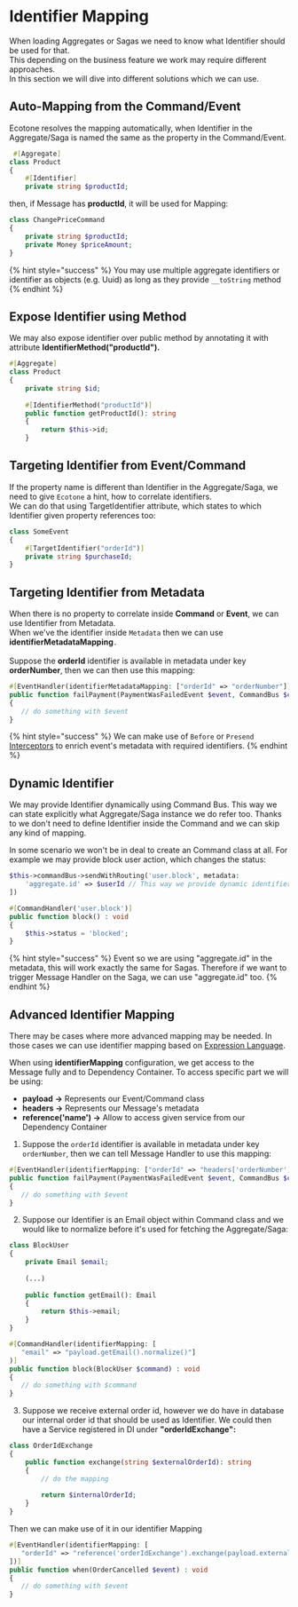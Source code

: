 # Identifier Mapping

When loading Aggregates or Sagas we need to know what Identifier should be used for that. \
This depending on the business feature we work may require different approaches. \
In this section we will dive into different solutions which we can use.

## Auto-Mapping from the Command/Event

Ecotone resolves the mapping automatically, when Identifier in the Aggregate/Saga is named the same as the property in the Command/Event.

```php
 #[Aggregate]
class Product
{
    #[Identifier]
    private string $productId;
```

then, if Message has **productId**, it will be used for Mapping:

```php
class ChangePriceCommand
{
    private string $productId;
    private Money $priceAmount;
}
```

{% hint style="success" %}
You may use multiple aggregate identifiers or identifier as objects (e.g. Uuid) as long as they provide `__toString` method
{% endhint %}

## Expose Identifier using Method

We may also expose identifier over public method by annotating it with attribute **IdentifierMethod("productId").**

```php
#[Aggregate]
class Product
{
    private string $id;
    
    #[IdentifierMethod("productId")]
    public function getProductId(): string
    {
        return $this->id;
    }
```

## Targeting Identifier from Event/Command

If the property name is different than Identifier in the Aggregate/Saga, we need to give `Ecotone` a hint, how to correlate identifiers. \
We can do that using TargetIdentifier attribute, which states to which Identifier given property references too:

```php
class SomeEvent
{
    #[TargetIdentifier("orderId")] 
    private string $purchaseId;
}
```

## Targeting Identifier from Metadata

When there is no property to correlate inside **Command** or **Event**, we can use Identifier from Metadata.\
When we've the identifier inside `Metadata` then we can use **identifierMetadataMapping**`.`\
\
Suppose the **orderId** identifier is available in metadata under key **orderNumber**, then we can then use this mapping:

```php
#[EventHandler(identifierMetadataMapping: ["orderId" => "orderNumber"])]
public function failPayment(PaymentWasFailedEvent $event, CommandBus $commandBus) : self 
{
   // do something with $event
}
```

{% hint style="success" %}
We can make use of `Before` or `Presend` [Interceptors](../extending-messaging-middlewares/interceptors/) to enrich event's metadata with required identifiers.
{% endhint %}

## Dynamic Identifier

We may provide Identifier dynamically using Command Bus. This way we can state explicitly what Aggregate/Saga instance we do refer too. Thanks to we don't need to define Identifier inside the Command and we can skip any kind of mapping.

In some scenario we won't be in deal to create an Command class at all. For example we may provide block user action, which changes the status:

```php
$this->commandBus->sendWithRouting('user.block', metadata:
    'aggregate.id' => $userId // This way we provide dynamic identifier
])
```

```php
#[CommandHandler('user.block')]
public function block() : void
{
    $this->status = 'blocked';
}
```

{% hint style="success" %}
Event so we are using "aggregate.id" in the metadata, this will work exactly the same for Sagas. Therefore if we want to trigger Message Handler on the Saga, we can use "aggregate.id" too.
{% endhint %}

## Advanced Identifier Mapping

There may be cases where more advanced mapping may be needed. In those cases we can use identifier mapping based on [Expression Language](https://symfony.com/doc/current/components/expression_language.html).

When using **identifierMapping** configuration, we get access to the Message fully and to Dependency Container. To access specific part we will be using:

* **payload** **->** Represents our Event/Command class
* **headers ->** Represents our Message's metadata
* **reference('name') ->** Allow to access given service from our Dependency Container

1. Suppose the `orderId` identifier is available in metadata under key `orderNumber`, then we can tell Message Handler to use this mapping:

```php
#[EventHandler(identifierMapping: ["orderId" => "headers['orderNumber']"])]
public function failPayment(PaymentWasFailedEvent $event, CommandBus $commandBus) : void 
{
   // do something with $event
}
```

2. Suppose our Identifier is an Email object within Command class and we would like to normalize before it's used for fetching the Aggregate/Saga:

```php
class BlockUser
{
    private Email $email;
    
    (...)
    
    public function getEmail(): Email
    {
        return $this->email;
    }
}
```

```php
#[CommandHandler(identifierMapping: [
   "email" => "payload.getEmail().normalize()"]
)]
public function block(BlockUser $command) : void
{
   // do something with $command
}
```

3. Suppose we receive external order id, however we do have in database our internal order id that should be used as Identifier. We could then have a Service registered in DI under **"orderIdExchange":**

```php
class OrderIdExchange
{
    public function exchange(string $externalOrderId): string
    {
        // do the mapping
        
        return $internalOrderId;
    }
}
```

Then we can make use of it in our identifier Mapping

```php
#[EventHandler(identifierMapping: [
   "orderId" => "reference('orderIdExchange').exchange(payload.externalOrderId())"
])]
public function when(OrderCancelled $event) : void
{
   // do something with $event
}
```

